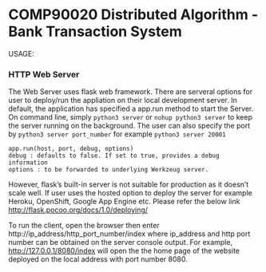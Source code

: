 # COMP90020 Distributed Algorithm - Bank Transaction System

USAGE:

### HTTP Web Server
The Web Server uses flask web framework. There are serveral options for user to deploy/run the appliation on their local development server. In default, the application has specified a app.run method to start the Server. On command line, simply `python3 server` or `nohup python3 server` to keep the server running on the background. The user can also specify the port by `python3 server port_number` for example `python3 server 20001` 

```
app.run(host, port, debug, options)
debug : defaults to false. If set to true, provides a debug information
options : to be forwarded to underlying Werkzeug server.
```
However, flask’s built-in server is not suitable for production as it doesn’t scale well. If user uses the hosted option to deploy the server for example Heroku, OpenShift, Google App Engine etc. Please refer the below link http://flask.pocoo.org/docs/1.0/deploying/ 

To run the client, open the browser then enter http://ip_address/http_port_number/index where ip_address and http port number can be obtained on the server console output. For example, http://127.0.0.1/8080/index will open the the home page of the website deployed on the local address with port number 8080.
